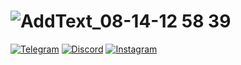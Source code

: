 ![AddText_08-14-12 58 39](https://user-images.githubusercontent.com/64832927/185001975-17b760df-024e-4250-a666-0091599b3265.jpg)
==
[![Telegram](https://img.shields.io/badge/Telegram-2CA5E0?style=for-the-badge&logo=telegram&logoColor=white)](https://t.me/ipapkorn)
[![Discord](https://img.shields.io/badge/Discord-8B89CC?style=for-the-badge&logo=discord&logoColor=white)](https://discord.gg/FGYjg72n3b)
[![Instagram](https://img.shields.io/badge/Instagram-E4405F?style=for-the-badge&logo=instagram&logoColor=white)](https://instagram.com/ipapkorn)
